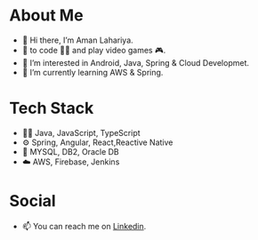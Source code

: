 # About Me
- 👋 Hi there, I’m Aman Lahariya.
- 💖 to code 👨‍💻 and play video games 🎮.
- 👀 I’m interested in Android, Java, Spring & Cloud Developmet.
- 🌱 I’m currently learning AWS & Spring.
# Tech Stack
- 👨‍💻 Java, JavaScript, TypeScript
- ⚙️ Spring, Angular, React,Reactive Native
- 💽 MYSQL, DB2, Oracle DB
- ☁️ AWS, Firebase, Jenkins
# Social
- 📫 You can reach me on [Linkedin](https://www.linkedin.com/in/amanlahariya/).

<!---
Aman-Lahariya/Aman-Lahariya is a ✨ special ✨ repository because its `README.md` (this file) appears on your GitHub profile.
You can click the Preview link to take a look at your changes.
--->
